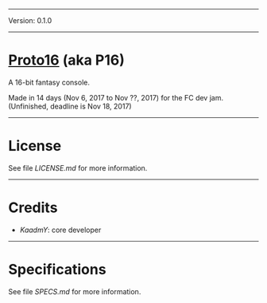 
***

Version: 0.1.0

***

# [Proto16](https://github.com/kaadmy/proto16) (aka **P16**)

A 16-bit fantasy console.

Made in 14 days (Nov 6, 2017 to Nov ??, 2017) for the FC dev jam.
(Unfinished, deadline is Nov 18, 2017)

***

# License

See file *LICENSE.md* for more information.

***

# Credits

- *KaadmY*: core developer

***

# Specifications

See file *SPECS.md* for more information.
